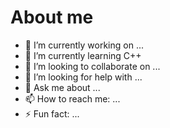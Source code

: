 # About me

- 🔭 I’m currently working on ...
- 🌱 I’m currently learning C++ 
- 👯 I’m looking to collaborate on ...
- 🤔 I’m looking for help with ...
- 💬 Ask me about ...
- 📫 How to reach me: ...
- ⚡ Fun fact: ...
